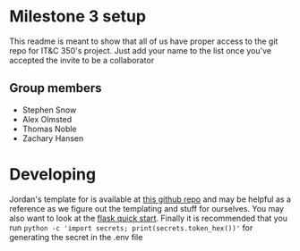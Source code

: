 # Milestone 3 setup
This readme is meant to show that all of us have proper access to the git repo for IT&C 350's project. Just add your name to the list once you've accepted the invite to be a collaborator

## Group members
- Stephen Snow
- Alex Olmsted
- Thomas Noble
- Zachary Hansen

# Developing
Jordan's template for is available at [this github repo](https://github.com/jordanbw1/itc350-template/blob/main/main.py) and may be helpful as a reference as we figure out the templating and stuff for ourselves. You may also want to look at the [flask quick start](https://flask.palletsprojects.com/en/2.3.x/quickstart). Finally it is recommended that you run `python -c 'import secrets; print(secrets.token_hex())'` for generating the secret in the .env file
